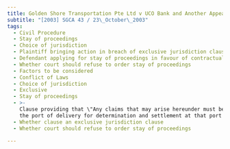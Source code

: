 ```yaml
---
title: Golden Shore Transportation Pte Ltd v UCO Bank and Another Appeal
subtitle: "[2003] SGCA 43 / 23\_October\_2003"
tags:
  - Civil Procedure
  - Stay of proceedings
  - Choice of jurisdiction
  - Plaintiff bringing action in breach of exclusive jurisdiction clause
  - Defendant applying for stay of proceedings in favour of contractual forum
  - Whether court should refuse to order stay of proceedings
  - Factors to be considered
  - Conflict of Laws
  - Choice of jurisdiction
  - Exclusive
  - Stay of proceedings
  - >-
    Clause providing that \"Any claims that may arise hereunder must be made at
    the port of delivery for determination and settlement at that port only\"
  - Whether clause an exclusive jurisdiction clause
  - Whether court should refuse to order stay of proceedings

---
```


